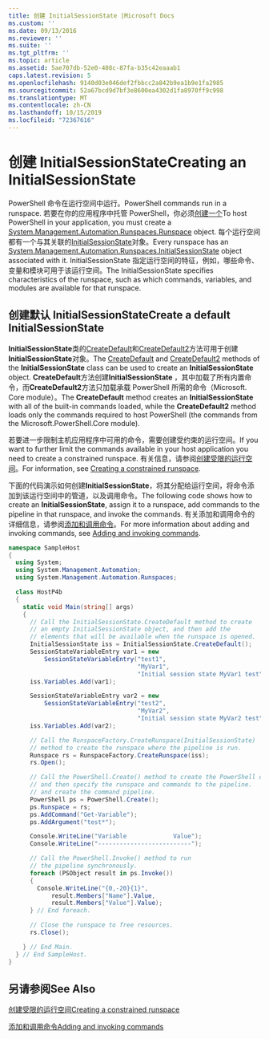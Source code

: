 ```yaml
---
title: 创建 InitialSessionState |Microsoft Docs
ms.custom: ''
ms.date: 09/13/2016
ms.reviewer: ''
ms.suite: ''
ms.tgt_pltfrm: ''
ms.topic: article
ms.assetid: 5ae707db-52e0-408c-87fa-b35c42eaaab1
caps.latest.revision: 5
ms.openlocfilehash: 9140d03e046def2fbbcc2a842b9ea1b9e1fa2985
ms.sourcegitcommit: 52a67bcd9d7bf3e8600ea4302d1fa8970ff9c998
ms.translationtype: MT
ms.contentlocale: zh-CN
ms.lasthandoff: 10/15/2019
ms.locfileid: "72367616"
---
```

# <a name="creating-an-initialsessionstate"></a><span data-ttu-id="56ee1-102">创建 InitialSessionState</span><span class="sxs-lookup"><span data-stu-id="56ee1-102">Creating an InitialSessionState</span></span>

<span data-ttu-id="56ee1-103">PowerShell 命令在运行空间中运行。</span><span class="sxs-lookup"><span data-stu-id="56ee1-103">PowerShell commands run in a runspace.</span></span>
<span data-ttu-id="56ee1-104">若要在你的应用程序中托管 PowerShell，你必须[创建一个](/dotnet/api/System.Management.Automation.Runspaces.Runspace)</span><span class="sxs-lookup"><span data-stu-id="56ee1-104">To host PowerShell in your application, you must create a [System.Management.Automation.Runspaces.Runspace](/dotnet/api/System.Management.Automation.Runspaces.Runspace) object.</span></span>
<span data-ttu-id="56ee1-105">每个运行空间都有一个与其关联的[InitialSessionState](/dotnet/api/System.Management.Automation.Runspaces.InitialSessionState)对象。</span><span class="sxs-lookup"><span data-stu-id="56ee1-105">Every runspace has an [System.Management.Automation.Runspaces.InitialSessionState](/dotnet/api/System.Management.Automation.Runspaces.InitialSessionState) object associated with it.</span></span>
<span data-ttu-id="56ee1-106">InitialSessionState 指定运行空间的特征，例如，哪些命令、变量和模块可用于该运行空间。</span><span class="sxs-lookup"><span data-stu-id="56ee1-106">The InitialSessionState specifies characteristics of the runspace, such as which commands, variables, and modules are available for that runspace.</span></span>

## <a name="create-a-default-initialsessionstate"></a><span data-ttu-id="56ee1-107">创建默认 InitialSessionState</span><span class="sxs-lookup"><span data-stu-id="56ee1-107">Create a default InitialSessionState</span></span>

<span data-ttu-id="56ee1-108">**InitialSessionState**类的[CreateDefault](/dotnet/api/System.Management.Automation.Runspaces.InitialSessionState.CreateDefault)和[CreateDefault2](/dotnet/api/System.Management.Automation.Runspaces.InitialSessionState.CreateDefault2)方法可用于创建**InitialSessionState**对象。</span><span class="sxs-lookup"><span data-stu-id="56ee1-108">The [CreateDefault](/dotnet/api/System.Management.Automation.Runspaces.InitialSessionState.CreateDefault) and [CreateDefault2](/dotnet/api/System.Management.Automation.Runspaces.InitialSessionState.CreateDefault2) methods of the **InitialSessionState** class can be used to create an **InitialSessionState** object.</span></span>
<span data-ttu-id="56ee1-109">**CreateDefault**方法创建**InitialSessionState** ，其中加载了所有内置命令，而**CreateDefault2**方法只加载承载 PowerShell 所需的命令（Microsoft. Core module）。</span><span class="sxs-lookup"><span data-stu-id="56ee1-109">The **CreateDefault** method creates an **InitialSessionState** with all of the built-in commands loaded, while the **CreateDefault2** method loads only the commands required to host PowerShell (the commands from the Microsoft.PowerShell.Core module).</span></span>

<span data-ttu-id="56ee1-110">若要进一步限制主机应用程序中可用的命令，需要创建受约束的运行空间。</span><span class="sxs-lookup"><span data-stu-id="56ee1-110">If you want to further limit the commands available in your host application you need to create a constrained runspace.</span></span>
<span data-ttu-id="56ee1-111">有关信息，请参阅[创建受限的运行空间](creating-a-constrained-runspace.md)。</span><span class="sxs-lookup"><span data-stu-id="56ee1-111">For information, see [Creating a constrained runspace](creating-a-constrained-runspace.md).</span></span>

<span data-ttu-id="56ee1-112">下面的代码演示如何创建**InitialSessionState**，将其分配给运行空间，将命令添加到该运行空间中的管道，以及调用命令。</span><span class="sxs-lookup"><span data-stu-id="56ee1-112">The following code shows how to create an **InitialSessionState**, assign it to a runspace, add commands to the pipeline in that runspace, and invoke the commands.</span></span>
<span data-ttu-id="56ee1-113">有关添加和调用命令的详细信息，请参阅[添加和调用命令](adding-and-invoking-commands.md)。</span><span class="sxs-lookup"><span data-stu-id="56ee1-113">For more information about adding and invoking commands, see [Adding and invoking commands](adding-and-invoking-commands.md).</span></span>

```csharp
namespace SampleHost
{
  using System;
  using System.Management.Automation;
  using System.Management.Automation.Runspaces;

  class HostP4b
  {
    static void Main(string[] args)
    {
      // Call the InitialSessionState.CreateDefault method to create
      // an empty InitialSessionState object, and then add the
      // elements that will be available when the runspace is opened.
      InitialSessionState iss = InitialSessionState.CreateDefault();
      SessionStateVariableEntry var1 = new
          SessionStateVariableEntry("test1",
                                    "MyVar1",
                                    "Initial session state MyVar1 test");
      iss.Variables.Add(var1);

      SessionStateVariableEntry var2 = new
          SessionStateVariableEntry("test2",
                                    "MyVar2",
                                    "Initial session state MyVar2 test");
      iss.Variables.Add(var2);

      // Call the RunspaceFactory.CreateRunspace(InitialSessionState)
      // method to create the runspace where the pipeline is run.
      Runspace rs = RunspaceFactory.CreateRunspace(iss);
      rs.Open();

      // Call the PowerShell.Create() method to create the PowerShell object,
      // and then specify the runspace and commands to the pipeline.
      // and create the command pipeline.
      PowerShell ps = PowerShell.Create();
      ps.Runspace = rs;
      ps.AddCommand("Get-Variable");
      ps.AddArgument("test*");

      Console.WriteLine("Variable             Value");
      Console.WriteLine("--------------------------");

      // Call the PowerShell.Invoke() method to run
      // the pipeline synchronously.
      foreach (PSObject result in ps.Invoke())
      {
        Console.WriteLine("{0,-20}{1}",
            result.Members["Name"].Value,
            result.Members["Value"].Value);
      } // End foreach.

      // Close the runspace to free resources.
      rs.Close();

    } // End Main.
  } // End SampleHost.
}
```

## <a name="see-also"></a><span data-ttu-id="56ee1-114">另请参阅</span><span class="sxs-lookup"><span data-stu-id="56ee1-114">See Also</span></span>

[<span data-ttu-id="56ee1-115">创建受限的运行空间</span><span class="sxs-lookup"><span data-stu-id="56ee1-115">Creating a constrained runspace</span></span>](creating-a-constrained-runspace.md)

[<span data-ttu-id="56ee1-116">添加和调用命令</span><span class="sxs-lookup"><span data-stu-id="56ee1-116">Adding and invoking commands</span></span>](adding-and-invoking-commands.md)
